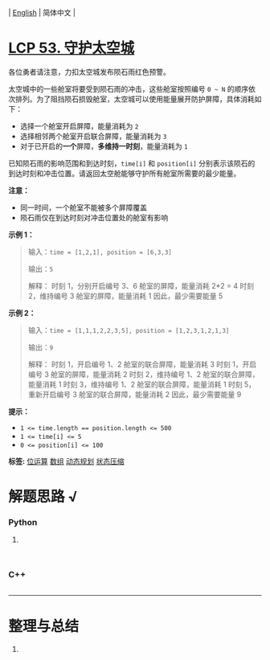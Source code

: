 | [English](README_EN.md) | 简体中文 |

# [LCP 53. 守护太空城](https://leetcode.cn/problems/EJvmW4)
各位勇者请注意，力扣太空城发布陨石雨红色预警。

太空城中的一些舱室将要受到陨石雨的冲击，这些舱室按照编号 `0 ~ N` 的顺序依次排列。为了阻挡陨石损毁舱室，太空城可以使用能量展开防护屏障，具体消耗如下：

- 选择一个舱室开启屏障，能量消耗为 `2` 
- 选择相邻两个舱室开启联合屏障，能量消耗为 `3`
- 对于已开启的**一个**屏障，**多维持一时刻**，能量消耗为 `1`

已知陨石雨的影响范围和到达时刻，`time[i]` 和 `position[i]` 分别表示该陨石的到达时刻和冲击位置。请返回太空舱能够守护所有舱室所需要的最少能量。

**注意：** 
- 同一时间，一个舱室不能被多个屏障覆盖
- 陨石雨仅在到达时刻对冲击位置处的舱室有影响


**示例 1：**
>输入：`time = [1,2,1], position = [6,3,3]`
>
>输出：`5`
>
>解释：
> 时刻 1，分别开启编号 3、6 舱室的屏障，能量消耗 2*2 = 4
> 时刻 2，维持编号 3 舱室的屏障，能量消耗 1
> 因此，最少需要能量 5

**示例 2：**
>输入：`time = [1,1,1,2,2,3,5], position = [1,2,3,1,2,1,3]`
>
>输出：`9`
>
>解释：
> 时刻 1，开启编号 1、2 舱室的联合屏障，能量消耗 3
> 时刻 1，开启编号 3 舱室的屏障，能量消耗 2
> 时刻 2，维持编号 1、2 舱室的联合屏障，能量消耗 1
> 时刻 3，维持编号 1、2 舱室的联合屏障，能量消耗 1
> 时刻 5，重新开启编号 3 舱室的联合屏障，能量消耗 2
> 因此，最少需要能量 9

**提示：**
+ `1 <= time.length == position.length <= 500`
+ `1 <= time[i] <= 5`
+ `0 <= position[i] <= 100`

**标签:**  [位运算](https://leetcode.cn/tag/bit-manipulation) [数组](https://leetcode.cn/tag/array) [动态规划](https://leetcode.cn/tag/dynamic-programming) [状态压缩](https://leetcode.cn/tag/bitmask) 
# 解题思路 √

### Python

1. 

```python

```


```python

```

### C++

```cpp

```

---



# 整理与总结

1. 